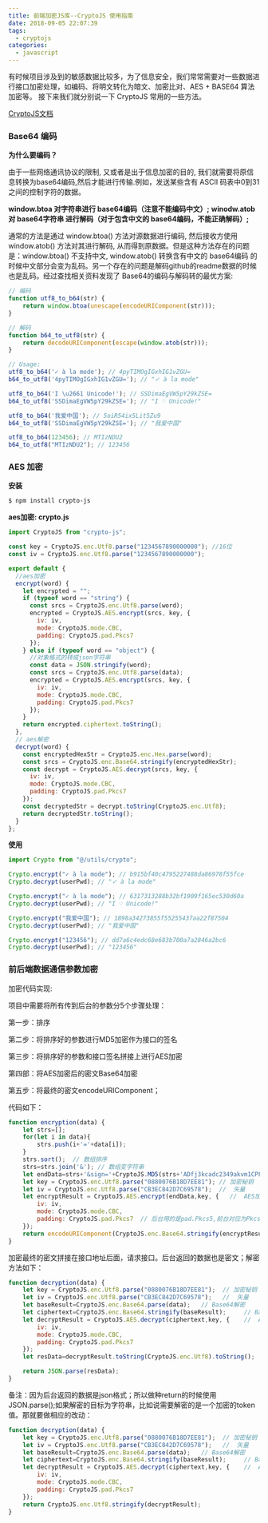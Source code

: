 ```yaml
---
title: 前端加密JS库--CryptoJS 使用指南
date: 2018-09-05 22:07:39
tags:
  - cryptojs
categories:
  - javascript
---
```


有时候项目涉及到的敏感数据比较多，为了信息安全，我们常常需要对一些数据进行接口加密处理，如编码、将明文转化为暗文、加密比对、AES + BASE64 算法加密等。
接下来我们就分别说一下 CryptoJS 常用的一些方法。

[CryptoJS文档](https://github.com/brix/crypto-js)

### Base64 编码

**为什么要编码？**

由于一些网络通讯协议的限制, 又或者是出于信息加密的目的, 我们就需要将原信息转换为base64编码,然后才能进行传输.例如，发送某些含有 ASCII 码表中0到31之间的控制字符的数据。

**window.btoa 对字符串进行 base64编码（注意不能编码中文）;**
**winodw.atob 对 base64字符串 进行解码（对于包含中文的 base64编码，不能正确解码）;**

通常的方法是通过 window.btoa() 方法对源数据进行编码, 然后接收方使用 window.atob() 方法对其进行解码, 从而得到原数据。但是这种方法存在的问题是：window.btoa() 不支持中文, window.atob() 转换含有中文的 base64编码 的时候中文部分会变为乱码。另一个存在的问题是解码github的readme数据的时候也是乱码。经过查找相关资料发现了 Base64的编码与解码转的最优方案:

``` js
// 编码
function utf8_to_b64(str) {
    return window.btoa(unescape(encodeURIComponent(str)));
}

// 解码
function b64_to_utf8(str) {
    return decodeURIComponent(escape(window.atob(str)));
}

// Usage:
utf8_to_b64('✓ à la mode'); // 4pyTIMOgIGxhIG1vZGU=
b64_to_utf8('4pyTIMOgIGxhIG1vZGU='); // "✓ à la mode"

utf8_to_b64('I \u2661 Unicode!'); // SSDimaEgVW5pY29kZSE=
b64_to_utf8('SSDimaEgVW5pY29kZSE='); // "I ♡ Unicode!"

utf8_to_b64('我爱中国'); // 5oiR54ix5Lit5Zu9
b64_to_utf8('SSDimaEgVW5pY29kZSE='); // "我爱中国"

utf8_to_b64(123456); // MTIzNDU2
b64_to_utf8("MTIzNDU2"); // 123456
```

### AES 加密

**安装**

``` bash
$ npm install crypto-js
```

**aes加密: crypto.js**
```js
import CryptoJS from "crypto-js";

const key = CryptoJS.enc.Utf8.parse("1234567890000000"); //16位
const iv = CryptoJS.enc.Utf8.parse("1234567890000000");

export default {
  //aes加密
  encrypt(word) {
    let encrypted = "";
    if (typeof word == "string") {
      const srcs = CryptoJS.enc.Utf8.parse(word);
      encrypted = CryptoJS.AES.encrypt(srcs, key, {
        iv: iv,
        mode: CryptoJS.mode.CBC,
        padding: CryptoJS.pad.Pkcs7
      });
    } else if (typeof word == "object") {
      //对象格式的转成json字符串
      const data = JSON.stringify(word);
      const srcs = CryptoJS.enc.Utf8.parse(data);
      encrypted = CryptoJS.AES.encrypt(srcs, key, {
        iv: iv,
        mode: CryptoJS.mode.CBC,
        padding: CryptoJS.pad.Pkcs7
      });
    }
    return encrypted.ciphertext.toString();
  },
  // aes解密
  decrypt(word) {
    const encryptedHexStr = CryptoJS.enc.Hex.parse(word);
    const srcs = CryptoJS.enc.Base64.stringify(encryptedHexStr);
    const decrypt = CryptoJS.AES.decrypt(srcs, key, {
      iv: iv,
      mode: CryptoJS.mode.CBC,
      padding: CryptoJS.pad.Pkcs7
    });
    const decryptedStr = decrypt.toString(CryptoJS.enc.Utf8);
    return decryptedStr.toString();
  }
};
```
**使用**
```js
import Crypto from "@/utils/crypto";

Crypto.encrypt("✓ à la mode"); // b915bf40c4795227488da86978f55fce
Crypto.decrypt(userPwd); // "✓ à la mode"

Crypto.encrypt("✓ à la mode"); // 6317313288b32bf1909f165ec530d60a
Crypto.decrypt(userPwd); // "I ♡ Unicode!"

Crypto.encrypt("我爱中国"); // 1898a34273855f55255437aa22f87504
Crypto.decrypt(userPwd); // "我爱中国"

Crypto.encrypt("123456"); // dd7a6c4edc68e683b700a7a2846a2bc6
Crypto.decrypt(userPwd); // "123456"
```

### 前后端数据通信参数加密

加密代码实现:

项目中需要将所有传到后台的参数分5个步骤处理：

第一步：排序

第二步：将排序好的参数进行MD5加密作为接口的签名

第三步：将排序好的参数和接口签名拼接上进行AES加密

第四部：将AES加密后的密文Base64加密

第五步：将最终的密文encodeURIComponent；

代码如下：

```js
function encryption(data) {
    let strs=[];
    for(let i in data){
        strs.push(i+'='+data[i]);
    }
    strs.sort();  // 数组排序
    strs=strs.join('&'); // 数组变字符串
    let endData=strs+'&sign='+CryptoJS.MD5(strs+'ADfj3kcadc2349akvm1CPFFCD84f').toString(); // MD5加密
    let key = CryptoJS.enc.Utf8.parse("0880076B18D7EE81"); // 加密秘钥
    let iv = CryptoJS.enc.Utf8.parse("CB3EC842D7C69578");  //  矢量
    let encryptResult = CryptoJS.AES.encrypt(endData,key, {   //  AES加密
        iv: iv,
        mode: CryptoJS.mode.CBC,
        padding: CryptoJS.pad.Pkcs7  // 后台用的是pad.Pkcs5,前台对应为Pkcs7
    });
    return encodeURIComponent(CryptoJS.enc.Base64.stringify(encryptResult.ciphertext));  // Base64加密encode;
}
```

加密最终的密文拼接在接口地址后面，请求接口。后台返回的数据也是密文；解密方法如下：

```js
function decryption(data) {
    let key = CryptoJS.enc.Utf8.parse("0880076B18D7EE81");  // 加密秘钥
    let iv = CryptoJS.enc.Utf8.parse("CB3EC842D7C69578");   //  矢量
    let baseResult=CryptoJS.enc.Base64.parse(data);   // Base64解密
    let ciphertext=CryptoJS.enc.Base64.stringify(baseResult);     // Base64解密
    let decryptResult = CryptoJS.AES.decrypt(ciphertext,key, {    //  AES解密
        iv: iv,
        mode: CryptoJS.mode.CBC,
        padding: CryptoJS.pad.Pkcs7
    });
    let resData=decryptResult.toString(CryptoJS.enc.Utf8).toString();

    return JSON.parse(resData);
}
```
备注：因为后台返回的数据是json格式；所以做种return的时候使用JSON.parse();如果解密的目标为字符串，比如说需要解密的是一个加密的token值。那就要做相应的改动：
```js
function decryption(data) {
    let key = CryptoJS.enc.Utf8.parse("0880076B18D7EE81");  // 加密秘钥
    let iv = CryptoJS.enc.Utf8.parse("CB3EC842D7C69578");   //  矢量
    let baseResult=CryptoJS.enc.Base64.parse(data);   // Base64解密
    let ciphertext=CryptoJS.enc.Base64.stringify(baseResult);     // Base64解密
    let decryptResult = CryptoJS.AES.decrypt(ciphertext,key, {    //  AES解密
        iv: iv,
        mode: CryptoJS.mode.CBC,
        padding: CryptoJS.pad.Pkcs7
    });
    return CryptoJS.enc.Utf8.stringify(decryptResult);
}
```
